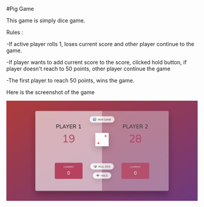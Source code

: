 #Pig Game

This game is simply dice game.

Rules :

-If active player rolls 1, loses current score and other player continue to the game.

-If player wants to add current score to the score, clicked hold button, if player doesn't reach to 50 points, other player continue the game

-The first player to reach 50 points, wins the game.

Here is the screenshot of the game

![Pig Game](pig-game.jpg)
